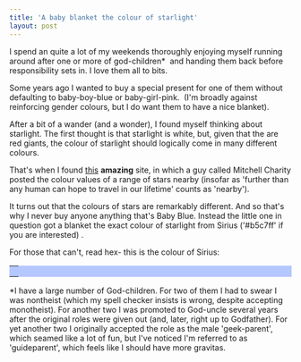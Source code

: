 ```yaml
---
title: 'A baby blanket the colour of starlight'
layout: post
---
```


I spend an quite a lot of my weekends thoroughly enjoying myself running around after one or more of god-children*  and handing them back before responsibility sets in. I love them all to bits.

Some years ago I wanted to buy a special present for one of them without defaulting to baby-boy-blue or baby-girl-pink.  (I'm broadly against reinforcing gender colours, but I do want them to have a nice blanket).

After a bit of a wander (and a wonder), I found myself thinking about starlight. The first thought is that starlight is white, but, given that the are red giants, the colour of starlight should logically come in many different colours.

That's when I found [this](http://www.vendian.org/mncharity/dir3/starcolor/) **amazing** site, in which a guy called Mitchell Charity posted the colour values of a range of stars nearby (insofar as 'further than any human can hope to travel in our lifetime' counts as 'nearby').

It turns out that the colours of stars are remarkably different. And so that's why I never buy anyone anything that's Baby Blue. Instead the little one in question got a blanket the exact colour of starlight from Sirius ('#b5c7ff' if you are interested) .

For those that can't, read hex- this is the colour of Sirius:

<table width="400" bgcolor="#b5c7ff">
  <tr>
    <td>
    </td>
  </tr>
  
  <tr>
    <td>
    </td>
  </tr>
  
  <tr>
    <td>
    </td>
  </tr>
</table>

*I have a large number of God-children.  For two of them I had to swear I was nontheist (which my spell checker insists is wrong, despite accepting monotheist). For another two I was promoted to God-uncle several years after the original roles were given out (and, later, right up to Godfather). For yet another two I originally accepted the role as the male 'geek-parent', which seamed like a lot of fun, but I've noticed I'm referred to as 'guideparent', which feels like I should have more gravitas.
